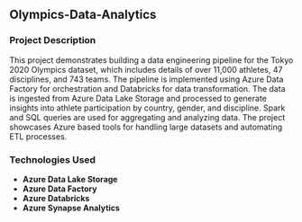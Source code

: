 ## Olympics-Data-Analytics

### Project Description

This project demonstrates building a data engineering pipeline for the Tokyo 2020 Olympics dataset, which includes details of over 11,000 athletes, 47 disciplines, and 743 teams. The pipeline is implemented using Azure Data Factory for orchestration and Databricks for data transformation. The data is ingested from Azure Data Lake Storage and processed to generate insights into athlete participation by country, gender, and discipline. Spark and SQL queries are used for aggregating and analyzing data. The project showcases Azure based tools for handling large datasets and automating ETL processes.

### Technologies Used

- **Azure Data Lake Storage**
- **Azure Data Factory**
- **Azure Databricks**
- **Azure Synapse Analytics**
